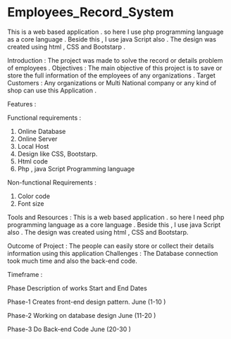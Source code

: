 # Employees_Record_System
This is a web based application . so here I use php programming language as a core language . Beside this , I use java Script also . The design was created using html , CSS and Bootstarp .

Introduction :
The project was made to solve the record or details problem of employees .
Objectives : The main objective of this project is to save or store the full information of the employees of any organizations .
Target Customers : Any organizations or Multi National company or any kind of shop can use this Application .

Features :

Functional requirements :

1. Online Database
2. Online Server
3. Local Host
4. Design like CSS, Bootstarp.
5. Html code
6. Php , java Script Programming language

Non-functional Requirements :
1. Color code
2. Font size


Tools and Resources :
This is a web based application . so here I need php programming language as a core language . Beside this , I use java Script also . The design was created using html , CSS and Bootstarp.


Outcome of Project :
The people can easily store or collect their details information using this application
Challenges :
The Database connection took much time and also the back-end code.

Timeframe :

Phase
Description of works
Start and End Dates

Phase-1
Creates front-end design pattern.
June (1-10 )

Phase-2
Working on database design
June (11-20 )

Phase-3
Do Back-end Code
June (20-30 )
